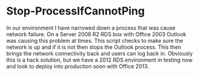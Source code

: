 Stop-ProcessIfCannotPing
========================
In our environment I have narrowed down a process that was cause network failure. On a Server 2008 R2 RDS box with Office 2003 Outlook was causing this problem at times. This script checks to make sure the network is up and if it is not then stops the Outlook process. This then brings the network connectivity back and users can log back in. Obviously this is a hack solution, but we have a 2012 RDS environment in testing now and look to deploy into production soon with Office 2013.
